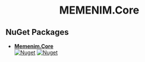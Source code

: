 # <div align="center">**MEMENIM.Core**</div>

## NuGet Packages

- **[Memenim.Core](https://www.nuget.org/packages/Memenim.Core)**<br/>
    [![Nuget](https://img.shields.io/nuget/v/Memenim.Core?style=flat)](https://www.nuget.org/packages/Memenim.Core)
    [![Nuget](https://img.shields.io/nuget/dt/Memenim.Core?style=flat)](https://www.nuget.org/packages/Memenim.Core)
